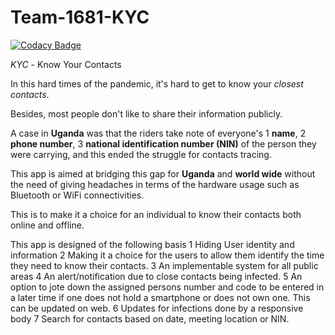 # Team-1681-KYC

[![Codacy Badge](https://api.codacy.com/project/badge/Grade/6d422ca5cc514f55b253d29b86502a45)](https://app.codacy.com/gh/BuildForSDGCohort2/Team-1681-KYC?utm_source=github.com&utm_medium=referral&utm_content=BuildForSDGCohort2/Team-1681-KYC&utm_campaign=Badge_Grade_Settings)

_KYC_ - Know Your Contacts

In this hard times of the pandemic, it's hard to get to know your _closest_ _contacts_. 

Besides, most people don't like to share their information publicly. 

A case in **Uganda** was that the riders take note of everyone's 
1 **name**, 
2 **phone number**,
3 **national identification number (NIN)**
of the person they were carrying, and this ended the struggle for contacts tracing. 

This app is aimed at bridging this gap for **Uganda** and **world wide** without the need of giving headaches in terms of the hardware usage such as Bluetooth or WiFi connectivities. 

This is to make it a choice for an individual to know their contacts both online and offline.

This app is designed of the following basis
  1  Hiding User identity and information
  2  Making it a choice for the users to allow them identify the time they need to know their contacts.
  3  An implementable system for all public areas
  4  An alert/notification due to close contacts being infected.
  5  An option to jote down the assigned persons number and code to be entered in a later time if one does not hold a smartphone or does not own one. This can be updated on web.
  6  Updates for infections done by a responsive body
  7  Search for contacts based on date, meeting location or NIN.

